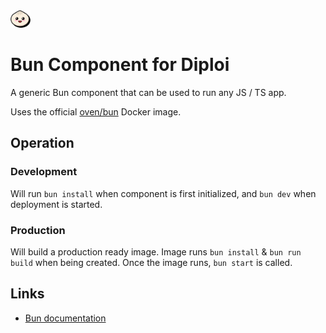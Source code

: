 <img alt="icon" src=".diploi/icon.svg" width="32">

# Bun Component for Diploi

A generic Bun component that can be used to run any JS / TS app.

Uses the official [oven/bun](https://hub.docker.com/r/oven/bun) Docker image.

## Operation

### Development

Will run `bun install` when component is first initialized, and `bun dev` when deployment is started.

### Production

Will build a production ready image. Image runs `bun install` & `bun run build` when being created. Once the image runs, `bun start` is called.

## Links

- [Bun documentation](https://bun.sh/docs)

